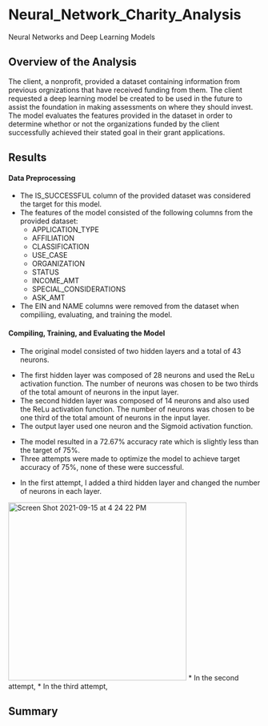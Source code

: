# Neural_Network_Charity_Analysis
Neural Networks and Deep Learning Models

## Overview of the Analysis

The client, a nonprofit, provided a dataset containing information from previous orgnizations that have received funding from them. The client requested a deep learning model be created to be used in the future to assist the foundation in making assessments on where they should invest. The model evaluates the features provided in the dataset in order to determine whethor or not the organizations funded by the client successfully achieved their stated goal in their grant applications.

## Results

#### Data Preprocessing
- The IS_SUCCESSFUL column of the provided dataset was considered the target for this model.
- The features of the model consisted of the following columns from the provided dataset:
  * APPLICATION_TYPE
  * AFFILIATION
  * CLASSIFICATION
  * USE_CASE
  * ORGANIZATION
  * STATUS
  * INCOME_AMT
  * SPECIAL_CONSIDERATIONS
  * ASK_AMT
- The EIN and NAME columns were removed from the dataset when compiliing, evaluating, and training the model.

#### Compiling, Training, and Evaluating the Model
- The original model consisted of two hidden layers and a total of 43 neurons.
 * The first hidden layer was composed of 28 neurons and used the ReLu activation function. The number of neurons was chosen to be two thirds of the total amount of neurons in the input layer.
 * The second hidden layer was composed of 14 neurons and also used the ReLu activation function. The number of neurons was chosen to be one third of the total amount of neurons in the input layer.
 * The output layer used one neuron and the Sigmoid activation function.
- The model resulted in a 72.67% accuracy rate which is slightly less than the target of 75%.
- Three attempts were made to optimize the model to achieve target accuracy of 75%, none of these were successful.
 * In the first attempt, I added a third hidden layer and changed the number of neurons in each layer.
  <img width="356" alt="Screen Shot 2021-09-15 at 4 24 22 PM" src="https://user-images.githubusercontent.com/82982901/133504335-5a7a6ef7-538e-4305-a7dc-53e3dac8c814.png">
 * In the second attempt, 
 * In the third attempt, 



## Summary

